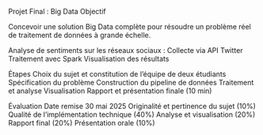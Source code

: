 Projet Final : Big Data
Objectif

Concevoir une solution Big Data complète pour résoudre un problème réel de traitement de données à grande échelle.

Analyse de sentiments sur les réseaux sociaux :
Collecte via API Twitter
Traitement avec Spark
Visualisation des résultats

Étapes
Choix du sujet et constitution de l’équipe de deux étudiants
Spécification du problème
Construction du pipeline de données
Traitement et analyse
Visualisation
Rapport et présentation finale (10 min)

Évaluation
Date remise 30 mai 2025
Originalité et pertinence du sujet (10%)
Qualité de l’implémentation technique (40%)
Analyse et visualisation (20%)
Rapport final (20%)
Présentation orale (10%)

